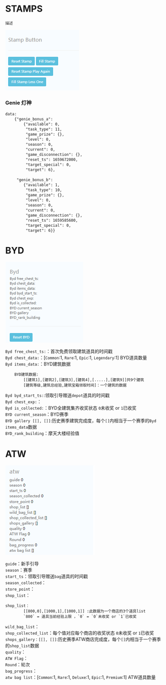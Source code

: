 <!-- # A Activity -->
# STAMPS
    描述

![邮票作弊button](images/A_stamp_button.png)
### Genie 灯神
    data:
        {"genie_bonus_a": 
            {"available": 0, 
             "task_type": 11, 
             "game_prize": {}, 
             "level": 0, 
             "season": 0, 
             "current": 0, 
             "game_disconnection": {}, 
             "reset_ts": 1659672000, 
             "target_special": 0, 
             "target": 6}, 

         "genie_bonus_b": 
            {"available": 1, 
             "task_type": 10, 
             "game_prize": {}, 
             "level": 0, 
             "season": 0, 
             "current": 0, 
             "game_disconnection": {}, 
             "reset_ts": 1659585600, 
             "target_special": 0, 
             "target": 6}}
# BYD
![byd data](images/A_byd.png)

`Byd free_chest_ts:`：首次免费领取建筑道具的时间戳<br>
`Byd chest_data:`：[`Common`:1, `Rare`:1, `Epic`:1, `Legendary`:1] BYD道具数量<br>
`Byd items_data:`：BYD建筑数据<br>

        BYD建筑数据:
            [[建筑1],[建筑2],[建筑3],[建筑4],[.....],[建筑9]]共9个建筑
            [建筑等级,建筑总经验,建筑宝箱领取时间]：一个建筑的数据

`Byd byd_start_ts:`:领取引导赠送`depot`道具的时间戳<br>
`Byd chest_exp:`：<br>
`Byd is_collected:`：BYD全建筑集齐收奖状态 `0`未收奖 or `1`已收奖<br>
`BYD current_season`：BYD赛季 <br>
`BYD gallery [[], []]`:历史赛季建筑完成度，每个`[]`内相当于一个赛季的`Byd items_data`数据<br>
`BYD_rank_building`：摩天大楼经验值<br>
# ATW
![atw data](images/A_atw.png)

`guide`：新手引导<br>
`season`：赛季<br>
`start_ts`：领取引导赠送`bag`道具的时间戳<br>
`season_collected`：<br>
`store_point`：<br>
`shop_list`：<br>

    shop_list：
            [[800,0],[1000,1],[1000,1]] :此数据为一个商店的3个道具list 
            `800` = 道具当前经验上限 ，`0` = `0`未收奖 or `1`已收奖
`wild_bag_list`：<br>
`shop_collected_list`：每个值对应每个商店的收奖状态 `0`未收奖 or `1`已收奖<br>
`shops_gallery：[[], []]`:历史赛季ATW商店完成度，每个`[]`内相当于一个赛季的`shop_list`数据<br>
`quality`：<br>
`ATW Flag`：<br>
`Round`：轮次<br>
`bag_progress`：<br>
`atw bag list`：[`Common`:1, `Rare`:1, `Deluxe`:1, `Epic`:1, `Premium`:1] ATW道具数量<br>